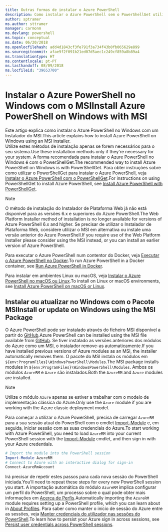 ```yaml
---
title: Outras formas de instalar o Azure PowerShell
description: Como instalar o Azure PowerShell sem o PowerShellGet utilizar um MSI
author: sptramer
ms.author: sttramer
manager: carmonm
ms.devlang: powershell
ms.topic: conceptual
ms.date: 06/20/2018
ms.openlocfilehash: add4d1843cf3fe791f3a734f43b0fb065629e899
ms.sourcegitcommit: afae9f2f091b21ed07d5aec1c249cf859a8b89a4
ms.translationtype: HT
ms.contentlocale: pt-PT
ms.lasthandoff: 08/09/2018
ms.locfileid: "39653700"
---
```

# <a name="install-azure-powershell-on-windows-with-msi"></a><span data-ttu-id="3cd9c-103">Instalar o Azure PowerShell no Windows com o MSI</span><span class="sxs-lookup"><span data-stu-id="3cd9c-103">Install Azure PowerShell on Windows with MSI</span></span>

<span data-ttu-id="3cd9c-104">Este artigo explica como instalar o Azure PowerShell no Windows com um Instalador do MSI.</span><span class="sxs-lookup"><span data-stu-id="3cd9c-104">This article explains how to install Azure PowerShell on Windows using an MSI installer.</span></span>  
<span data-ttu-id="3cd9c-105">Utilize estes métodos de instalação apenas se forem necessários para o seu sistema.</span><span class="sxs-lookup"><span data-stu-id="3cd9c-105">Use these installation methods only if they're necessary for your system.</span></span> <span data-ttu-id="3cd9c-106">A forma recomendada para instalar o Azure PowerShell no Windows é com o PowerShellGet.</span><span class="sxs-lookup"><span data-stu-id="3cd9c-106">The recommended way to install Azure PowerShell on Windows is with PowerShellGet.</span></span> <span data-ttu-id="3cd9c-107">Para obter instruções sobre como utilizar o PowerShellGet para instalar o Azure PowerShell, veja [Instalar o Azure PowerShell com o PowerShellGet](install-azurerm-ps.md).</span><span class="sxs-lookup"><span data-stu-id="3cd9c-107">For instructions on using PowerShellGet to install Azure PowerShell, see [Install Azure PowerShell with PowerShellGet](install-azurerm-ps.md).</span></span>

> [!NOTE]
> <span data-ttu-id="3cd9c-108">O método de instalação do Instalador de Plataforma Web já não está disponível para as versões 6.x e superiores do Azure PowerShell.</span><span class="sxs-lookup"><span data-stu-id="3cd9c-108">The Web Platform Installer method of installation is no longer available for versions of Azure PowerShell 6.x and higher.</span></span> <span data-ttu-id="3cd9c-109">Se precisar de utilizar o Instalador de Plataforma Web, considere utilizar o MSI em alternativa ou instale uma versão anterior do Azure PowerShell.</span><span class="sxs-lookup"><span data-stu-id="3cd9c-109">If you require use of the Web Platform Installer please consider using the MSI instead, or you can install an earlier version of Azure PowerShell.</span></span>

<span data-ttu-id="3cd9c-110">Para executar o Azure PowerShell num contentor do Docker, veja [Executar o Azure PowerShell no Docker](azurerm-ps-in-docker.md).</span><span class="sxs-lookup"><span data-stu-id="3cd9c-110">To run Azure PowerShell in a Docker container, see [Run Azure PowerShell in Docker](azurerm-ps-in-docker.md).</span></span>

<span data-ttu-id="3cd9c-111">Para instalar em ambientes Linux ou macOS, veja [Instalar o Azure PowerShell no macOS ou Linux](install-azurermps-maclinux.md).</span><span class="sxs-lookup"><span data-stu-id="3cd9c-111">To install on Linux or macOS environments, see [Install Azure PowerShell on macOS or Linux](install-azurermps-maclinux.md).</span></span>

## <a name="install-or-update-on-windows-using-the-msi-package"></a><span data-ttu-id="3cd9c-112">Instalar ou atualizar no Windows com o Pacote MSI</span><span class="sxs-lookup"><span data-stu-id="3cd9c-112">Install or update on Windows using the MSI Package</span></span>

<span data-ttu-id="3cd9c-113">O Azure PowerShell pode ser instalado através do ficheiro MSI disponível a partir do [GitHub](https://github.com/Azure/azure-powershell/releases/latest).</span><span class="sxs-lookup"><span data-stu-id="3cd9c-113">Azure PowerShell can be installed using the MSI file available from [GitHub](https://github.com/Azure/azure-powershell/releases/latest).</span></span> <span data-ttu-id="3cd9c-114">Se tiver instalado as versões anteriores dos módulos do Azure como um MSI, o instalador remove-as automaticamente.</span><span class="sxs-lookup"><span data-stu-id="3cd9c-114">If you have installed previous versions of Azure modules as an MSI, the installer automatically removes them.</span></span> <span data-ttu-id="3cd9c-115">O pacote do MSI instala os módulos em `${env:ProgramFiles}\WindowsPowerShell\Modules`.</span><span class="sxs-lookup"><span data-stu-id="3cd9c-115">The MSI package installs modules in `${env:ProgramFiles}\WindowsPowerShell\Modules`.</span></span> <span data-ttu-id="3cd9c-116">Ambos os módulos `AzureRM` e `Azure` são instalados.</span><span class="sxs-lookup"><span data-stu-id="3cd9c-116">Both the `AzureRM` and `Azure` modules are installed.</span></span>

> [!NOTE]
> <span data-ttu-id="3cd9c-117">Utilize o módulo `Azure` apenas se estiver a trabalhar com o modelo de implementação clássica do Azure.</span><span class="sxs-lookup"><span data-stu-id="3cd9c-117">Only use the `Azure` module if you are working with the Azure classic deployment model.</span></span>

<span data-ttu-id="3cd9c-118">Para começar a utilizar o Azure PowerShell, precisa de carregar `AzureRM` para a sua sessão atual do PowerShell com o cmdlet [Import-Module](/powershell/module/Microsoft.PowerShell.Core/Import-Module) e, em seguida, iniciar sessão com as suas credenciais do Azure.</span><span class="sxs-lookup"><span data-stu-id="3cd9c-118">To start working with Azure PowerShell, you need to load `AzureRM` into your current PowerShell session with the [Import-Module](/powershell/module/Microsoft.PowerShell.Core/Import-Module) cmdlet, and then sign in with your Azure credentials.</span></span>

```powershell
# Import the module into the PowerShell session
Import-Module AzureRM
# Connect to Azure with an interactive dialog for sign-in
Connect-AzureRmAccount
```

<span data-ttu-id="3cd9c-119">Irá precisar de repetir estes passos para cada nova sessão do PowerShell iniciada.</span><span class="sxs-lookup"><span data-stu-id="3cd9c-119">You'll need to repeat these steps for every new PowerShell session you start.</span></span> <span data-ttu-id="3cd9c-120">A importação automática do módulo `AzureRM` implica configurar um perfil do PowerShell, um processo sobre o qual pode obter mais informações em [Acerca de Perfis](/powershell/module/microsoft.powershell.core/about/about_profiles).</span><span class="sxs-lookup"><span data-stu-id="3cd9c-120">Automatically importing the `AzureRM` module requires setting up a PowerShell profile, which you can learn about in [About Profiles](/powershell/module/microsoft.powershell.core/about/about_profiles).</span></span>
<span data-ttu-id="3cd9c-121">Para saber como manter o início de sessão do Azure entre as sessões, veja [Manter credenciais do utilizador nas sessões do PowerShell](context-persistence.md).</span><span class="sxs-lookup"><span data-stu-id="3cd9c-121">To learn how to persist your Azure sign in across sessions, see [Persist user credentials across PowerShell sessions](context-persistence.md).</span></span>